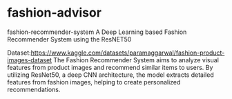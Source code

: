 # fashion-advisor
 fashion-recommender-system
A Deep Learning based Fashion Recommender System using the ResNET50

Dataset:https://www.kaggle.com/datasets/paramaggarwal/fashion-product-images-dataset
The Fashion Recommender System aims to analyze visual features from product images and recommend similar items to users. By utilizing ResNet50, a deep CNN architecture, the model extracts detailed features from fashion images, helping to create personalized recommendations.
